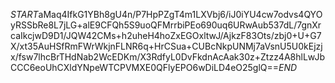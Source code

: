 $START$aMaq4IfkG1YBh8gU4n/P7HpPZgT4m1LXVbj6/iJ0iYU4cw7odvs4QYOyRSSbRe8L7jLG+alE9CFQh5S9uoQFMrrbiPEo690uq6URwAub537dL/7gnXrcaIkcjwD9D1/JQW42CMs+h2uheH4hoZxEGOxltwJ/AjkzF83Ots/zbj0+U+G7X/xt35AuHSfRmFWrWkjnFLNR6q+HrCSua+CUBcNkpUNMj7aVsnU5U0kEjzjx/fsw7lhcBrTHdNab2WcEDKm/X3RdfyL0DvFkdnAcAak30z+Ztzz4A8hlLwJbCCC6eoUhCXldYNpeWTCPVMXE0QFlyEPO6wDiLD4eO25glQ==$END$